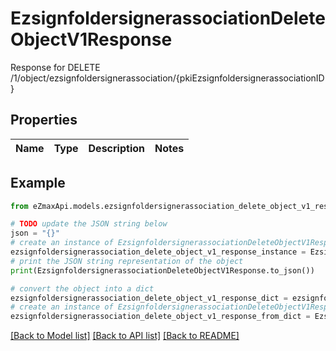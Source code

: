 # EzsignfoldersignerassociationDeleteObjectV1Response

Response for DELETE /1/object/ezsignfoldersignerassociation/{pkiEzsignfoldersignerassociationID}

## Properties

Name | Type | Description | Notes
------------ | ------------- | ------------- | -------------

## Example

```python
from eZmaxApi.models.ezsignfoldersignerassociation_delete_object_v1_response import EzsignfoldersignerassociationDeleteObjectV1Response

# TODO update the JSON string below
json = "{}"
# create an instance of EzsignfoldersignerassociationDeleteObjectV1Response from a JSON string
ezsignfoldersignerassociation_delete_object_v1_response_instance = EzsignfoldersignerassociationDeleteObjectV1Response.from_json(json)
# print the JSON string representation of the object
print(EzsignfoldersignerassociationDeleteObjectV1Response.to_json())

# convert the object into a dict
ezsignfoldersignerassociation_delete_object_v1_response_dict = ezsignfoldersignerassociation_delete_object_v1_response_instance.to_dict()
# create an instance of EzsignfoldersignerassociationDeleteObjectV1Response from a dict
ezsignfoldersignerassociation_delete_object_v1_response_from_dict = EzsignfoldersignerassociationDeleteObjectV1Response.from_dict(ezsignfoldersignerassociation_delete_object_v1_response_dict)
```
[[Back to Model list]](../README.md#documentation-for-models) [[Back to API list]](../README.md#documentation-for-api-endpoints) [[Back to README]](../README.md)


